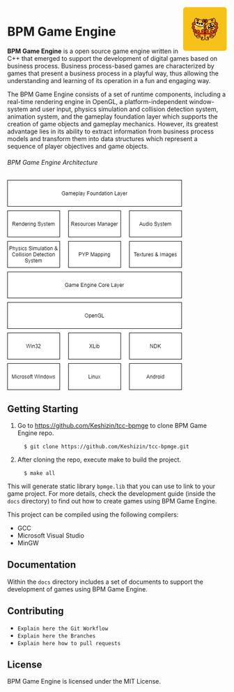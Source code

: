 <img src="docs/img/logo1.png" alt="BPM Game Engine Logo" align="right" width=100 />

# BPM Game Engine

**BPM Game Engine** is a open source game engine written in C++ that emerged to support the development of digital games based on business process. Business process-based games are characterized by games that present a business process in a playful way, thus allowing the understanding and learning of its operation in a fun and engaging way.

The BPM Game Engine consists of a set of runtime components, including a real-time rendering engine in OpenGL, a platform-independent window-system and user input, physics simulation and collision detection system, animation system, and the gameplay foundation layer which supports the creation of game objects and gameplay mechanics. However, its greatest advantage lies in its ability to extract information from business process models and transform them into data structures which represent a sequence of player objectives and game objects.

###### BPM Game Engine Architecture

<img src="docs/img/bpmge-architecture.png" alt="BPM Game Engine Logo" align="center" />

## Getting Starting

1. Go to https://github.com/Keshizin/tcc-bpmge to clone BPM Game Engine repo.

         $ git clone https://github.com/Keshizin/tcc-bpmge.git

2. After cloning the repo, execute make to build the project.

         $ make all

This will generate static library `bpmge.lib` that you can use to link to your game project. For more details, check the development guide (inside the `docs` directory) to find out how to create games using BPM Game Engine.

This project can be compiled using the following compilers:

* GCC
* Microsoft Visual Studio
* MinGW

## Documentation

Within the `docs` directory includes a set of documents to support the development of games using BPM Game Engine.

## Contributing

- `Explain here the Git Workflow`
- `Explain here the Branches`
- `Explain here how to pull requests`

## License

BPM Game Engine is licensed under the MIT License.
